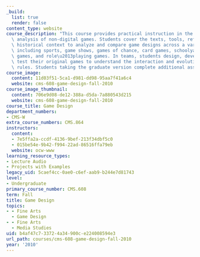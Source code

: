 ```yaml
---
_build:
  list: true
  render: false
content_type: website
course_description: "This course provides practical instruction in the design and\
  \ analysis of non-digital games. Students cover the texts, tools, references and\
  \ historical context to analyze and compare game designs across a variety of genres,\
  \ including sports, game shows, games of chance, card games, schoolyard games, board\
  \ games, and role\u2013playing games. In teams, students design, develop, and thoroughly\
  \ test their original games to understand the interaction and evolution of game\
  \ rules. Students taking the graduate version complete additional assignments.\n"
course_image:
  content: 11d03f51-5ca1-d981-dd98-95aa7f41a6c4
  website: cms-608-game-design-fall-2010
course_image_thumbnail:
  content: 706e9d08-de12-388a-d5da-7a880543d215
  website: cms-608-game-design-fall-2010
course_title: Game Design
department_numbers:
- CMS-W
extra_course_numbers: CMS.864
instructors:
  content:
  - 7e5ffa2a-ccdf-4136-9bef-213f34dbf5c0
  - 015be54e-9b42-f994-22ad-86516ffa79eb
  website: ocw-www
learning_resource_types:
- Lecture Audio
- Projects with Examples
legacy_uid: 5caef4cc-0ae0-c6ef-aab9-b244e7d81743
level:
- Undergraduate
primary_course_number: CMS.608
term: Fall
title: Game Design
topics:
- - Fine Arts
  - Game Design
- - Fine Arts
  - Media Studies
uid: b4af47c7-3372-4a34-900c-e224008594e3
url_path: courses/cms-608-game-design-fall-2010
year: '2010'
---
```

